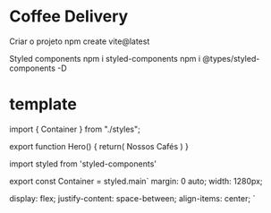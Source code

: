 # Coffee Delivery

Criar o projeto
  npm create vite@latest

Styled components
  npm i styled-components
  npm i @types/styled-components -D

# template
import { Container } from "./styles";

export function Hero() {
  return(
    <Container>
      <span>Nossos Cafés</span>
    </Container>
  )
}

import styled from 'styled-components'

export const Container = styled.main`
  margin: 0 auto;
  width: 1280px;

  display: flex;
  justify-content: space-between;
  align-items: center;
`